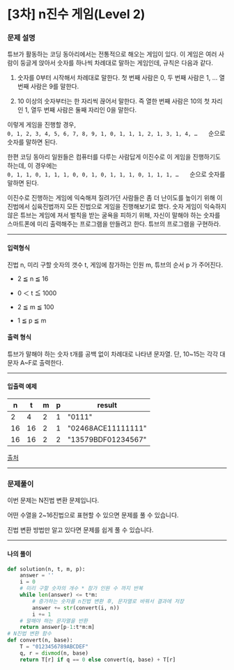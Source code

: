 # \[3차] n진수 게임(Level 2)

### 문제 설명

튜브가 활동하는 코딩 동아리에서는 전통적으로 해오는 게임이 있다. 이 게임은 여러 사람이 둥글게 앉아서 숫자를 하나씩 차례대로 말하는 게임인데, 규칙은 다음과 같다.   

1. 숫자를 0부터 시작해서 차례대로 말한다. 첫 번째 사람은 0, 두 번째 사람은 1, … 열 번째 사람은 9를 말한다.

2. 10 이상의 숫자부터는 한 자리씩 끊어서 말한다. 즉 열한 번째 사람은 10의 첫 자리인 1, 열두 번째 사람은 둘째 자리인 0을 말한다.

이렇게 게임을 진행할 경우,   
`0, 1, 2, 3, 4, 5, 6, 7, 8, 9, 1, 0, 1, 1, 1, 2, 1, 3, 1, 4, …   `
순으로 숫자를 말하면 된다.   

한편 코딩 동아리 일원들은 컴퓨터를 다루는 사람답게 이진수로 이 게임을 진행하기도 하는데, 이 경우에는   
`0, 1, 1, 0, 1, 1, 1, 0, 0, 1, 0, 1, 1, 1, 0, 1, 1, 1, …   `
순으로 숫자를 말하면 된다.   

이진수로 진행하는 게임에 익숙해져 질려가던 사람들은 좀 더 난이도를 높이기 위해 이진법에서 십육진법까지 모든 진법으로 게임을 진행해보기로 했다. 숫자 게임이 익숙하지 않은 튜브는 게임에 져서 벌칙을 받는 굴욕을 피하기 위해, 자신이 말해야 하는 숫자를 스마트폰에 미리 출력해주는 프로그램을 만들려고 한다. 튜브의 프로그램을 구현하라.   

---

#### 입력형식

진법 n, 미리 구할 숫자의 갯수 t, 게임에 참가하는 인원 m, 튜브의 순서 p 가 주어진다.

* 2 ≦ n ≦ 16

* 0 ＜ t ≦ 1000

* 2 ≦ m ≦ 100

* 1 ≦ p ≦ m

#### 출력 형식

튜브가 말해야 하는 숫자 t개를 공백 없이 차례대로 나타낸 문자열. 단, 10~15는 각각 대문자 A~F로 출력한다.   

---

#### 입출력 예제

|n|	t|	m|	p|	result|
|-|-|-|-|-|
|2|	4|	2|	1|	"0111"|
|16|	16|	2|	1|	"02468ACE11111111"|
|16|	16|	2|	2|	"13579BDF01234567"|

[출처](https://programmers.co.kr/learn/courses/30/lessons/17687)

---

### 문제풀이

이번 문제는 N진법 변환 문제입니다.   

어떤 수열을 2~16진법으로 표현할 수 있으면 문제를 풀 수 있습니다.   

진법 변환 방법만 알고 있다면 문제를 쉽게 풀 수 있습니다.   

---

#### 나의 풀이

~~~python
def solution(n, t, m, p):
    answer = ''
    i = 0
    # 미리 구할 숫자의 개수 * 참가 인원 수 까지 반복
    while len(answer) <= t*m:
        # 증가하는 숫자를 n진법 변환 후, 문자열로 바꿔서 결과에 저장
        answer += str(convert(i, n))
        i += 1
    # 말해야 하는 문자열을 반환
    return answer[p-1:t*m:m]
# N진법 변환 함수
def convert(n, base):
    T = "0123456789ABCDEF"
    q, r = divmod(n, base)
    return T[r] if q == 0 else convert(q, base) + T[r]
~~~
